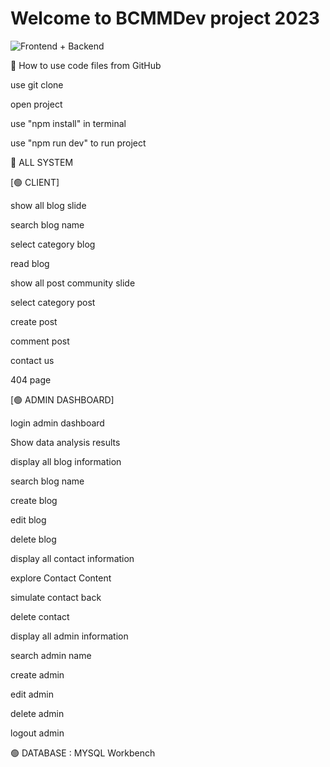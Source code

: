 # Welcome to BCMMDev project 2023

![Frontend + Backend](https://github.com/ChatchawanDew404/BCMMdev_project_2023/assets/89406698/800ff8fd-694b-4d37-ae9d-fc7d81316565)

💖 How to use code files from GitHub

 use git clone

 open project

 use "npm install" in terminal

 use "npm run dev" to run project

💖 ALL SYSTEM

[🟢 CLIENT]

 show all blog slide

 search blog name

 select category blog

 read blog

 show all post community slide

 select category post

 create post

 comment post

 contact us

 404 page

[🟢 ADMIN DASHBOARD]

 login admin dashboard

 Show data analysis results

 display all blog information

 search blog name

 create blog

 edit blog

 delete blog

 display all contact information

 explore Contact Content

 simulate contact back

 delete contact

 display all admin information

 search admin name

 create admin

 edit admin

 delete admin

 logout admin
 
 🟢 DATABASE : MYSQL Workbench
